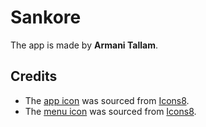 # Sankore

The app is made by **Armani Tallam**.

## Credits

- The [app icon](https://icons8.com/icon/6eoV5wIff6q5/scroll) was sourced from [Icons8](https://icons8.com).
- The [menu icon](https://icons8.com/icon/84119/menu-vertical) was sourced from [Icons8](https://icons8.com).
